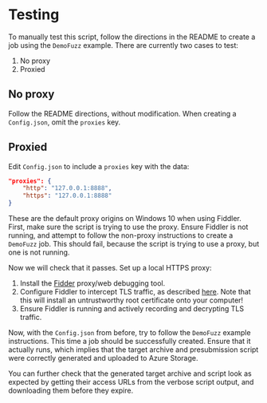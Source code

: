 # Testing

To manually test this script, follow the directions in the README to create a
job using the `DemoFuzz` example. There are currently two cases to test:

1. No proxy
2. Proxied

## No proxy

Follow the README directions, without modification. When creating a
`Config.json`, omit the `proxies` key.

## Proxied

Edit `Config.json` to include a `proxies` key with the data:

```json
"proxies": {
    "http": "127.0.0.1:8888",
    "https": "127.0.0.1:8888"
}
```

These are the default proxy origins on Windows 10 when using Fiddler. First,
make sure the script is trying to use the proxy. Ensure Fiddler is not running,
and attempt to follow the non-proxy instructions to create a `DemoFuzz` job.
This should fail, because the script is trying to use a proxy, but one is not
running.

Now we will check that it passes. Set up a local HTTPS proxy:

1. Install the [Fidder][1] proxy/web debugging tool.
1. Configure Fiddler to intercept TLS traffic, as described [here][2]. Note that
   this will install an untrustworthy root certificate onto your computer!
1. Ensure Fiddler is running and actively recording and decrypting TLS traffic.

[1]: https://www.telerik.com/fiddler
[2]: https://docs.telerik.com/fiddler/Configure-Fiddler/Tasks/DecryptHTTPS

Now, with the `Config.json` from before, try to follow the `DemoFuzz` example
instructions. This time a job should be successfully created. Ensure that it
actually runs, which implies that the target archive and presubmission script
were correctly generated and uploaded to Azure Storage.

You can further check that the generated target archive and script look as
expected by getting their access URLs from the verbose script output, and
downloading them before they expire.
